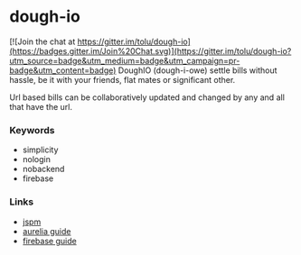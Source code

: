 # dough-io

[![Join the chat at https://gitter.im/tolu/dough-io](https://badges.gitter.im/Join%20Chat.svg)](https://gitter.im/tolu/dough-io?utm_source=badge&utm_medium=badge&utm_campaign=pr-badge&utm_content=badge)
DoughIO (dough-i-owe) settle bills without hassle, be it with your friends, flat mates or significant other.

Url based bills can be collaboratively updated and changed by any and all that have the url.

### Keywords
* simplicity
* nologin
* nobackend
* firebase

### Links
* [jspm](http://jspm.io/)
* [aurelia guide](http://aurelia.io/get-started.html)
* [firebase guide](https://www.firebase.com/docs/web/guide/)
